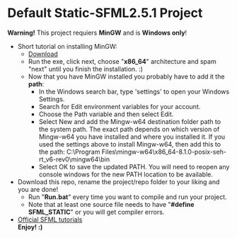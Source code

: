 # Default Static-SFML2.5.1 Project
**Warning!** This project requiers **MinGW** and is **Windows only**!<br/>
- Short tutorial on installing MinGW:
  - [Download](https://bit.ly/3wSMkdH)
  - Run the exe, click next, choose "**x86_64**" architecture and spam "next" until you finish the installation. :)
  - Now that you have MinGW installed you probably have to add it the **path**:<br/>
    - In the Windows search bar, type 'settings' to open your Windows Settings.<br/>
    - Search for Edit environment variables for your account.<br/>
    - Choose the Path variable and then select Edit.<br/>
    - Select New and add the Mingw-w64 destination folder path to the system path. The exact path depends on which version of Mingw-w64 you have installed and where you installed it. If you used the settings above to install Mingw-w64, then add this to the path: C:\Program Files\mingw-w64\x86_64-8.1.0-posix-seh-rt_v6-rev0\mingw64\bin<br/>
    - Select OK to save the updated PATH. You will need to reopen any console windows for the new PATH location to be available.
- Download this repo, rename the project/repo folder to your liking and you are done!<br/>
  - Run "**Run.bat**" every time you want to compile and run your project.<br/>
  - Note that at least one source file needs to have "**#define SFML_STATIC**" or you will get compiler errors.<br/>
- [Official SFML tutorials](https://www.sfml-dev.org/tutorials/2.5/)<br/>
**Enjoy! :)**
